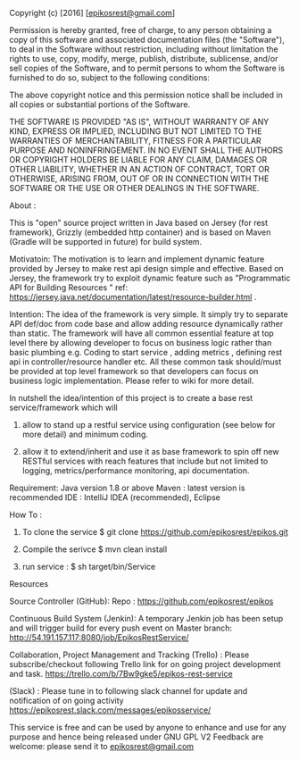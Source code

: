 Copyright (c) [2016] [epikosrest@gmail.com]

Permission is hereby granted, free of charge, to any person obtaining a copy
of this software and associated documentation files (the "Software"), to deal
in the Software without restriction, including without limitation the rights
to use, copy, modify, merge, publish, distribute, sublicense, and/or sell
copies of the Software, and to permit persons to whom the Software is
furnished to do so, subject to the following conditions:

The above copyright notice and this permission notice shall be included in all
copies or substantial portions of the Software.

THE SOFTWARE IS PROVIDED "AS IS", WITHOUT WARRANTY OF ANY KIND, EXPRESS OR
IMPLIED, INCLUDING BUT NOT LIMITED TO THE WARRANTIES OF MERCHANTABILITY,
FITNESS FOR A PARTICULAR PURPOSE AND NONINFRINGEMENT. IN NO EVENT SHALL THE
AUTHORS OR COPYRIGHT HOLDERS BE LIABLE FOR ANY CLAIM, DAMAGES OR OTHER
LIABILITY, WHETHER IN AN ACTION OF CONTRACT, TORT OR OTHERWISE, ARISING FROM,
OUT OF OR IN CONNECTION WITH THE SOFTWARE OR THE USE OR OTHER DEALINGS IN THE
SOFTWARE.

About :

This is "open" source project written in Java based on Jersey (for rest framework), Grizzly (embedded http container)
and is based on Maven (Gradle will be supported in future) for build system.

Motivatoin: 
The motivation is to learn and implement dynamic feature provided by Jersey to make rest api design simple and effective. 
Based on Jersey, the framework try to exploit dynamic feature such as "Programmatic API for Building Resources " 
ref: https://jersey.java.net/documentation/latest/resource-builder.html .

Intention:
The idea of the framework is very simple. It simply try to separate API def/doc from code base and allow adding resource
dynamically rather than static. The framework will have all common essential feature at top level there by allowing
developer to focus on business logic rather than basic plumbing e.g. Coding to start service , adding metrics , defining
rest api in controller/resource handler etc. All these common task should/must be provided at top level framework so that
developers can focus on business logic implementation. Please refer to wiki for more detail.

In nutshell the idea/intention of this project is to create a base rest service/framework which will

1. allow to stand up a restful service using configuration (see below for more detail) and minimum coding.

2. allow it to extend/inherit and use it as base framework to spin off
new RESTful services with reach features that include but not limited to logging, metrics/performance monitoring, api documentation.

Requirement:
Java version 1.8 or above
Maven : latest version is recommended
IDE : IntelliJ IDEA (recommended), Eclipse


How To :

1. To clone the service 
$ git clone https://github.com/epikosrest/epikos.git
2. Compile the serivce 
$ mvn clean install

3. run service : $ sh target/bin/Service


Resources

Source Controller (GitHub):
Repo : https://github.com/epikosrest/epikos

Continuous Build System (Jenkin):
A temporary Jenkin job has been setup and will trigger build for every push event on Master branch:
http://54.191.157.117:8080/job/EpikosRestService/

Collaboration, Project Management and Tracking (Trello) :
Please subscribe/checkout following Trello link for on going project development and task.
https://trello.com/b/7Bw9gke5/epikos-rest-service

(Slack) : Please tune in to following slack channel for update and notification of on going activity
https://epikosrest.slack.com/messages/epikosservice/


This service is free and can be used by anyone to enhance and use for any purpose and hence being released under GNU GPL V2
Feedback are welcome: please send it to epikosrest@gmail.com

